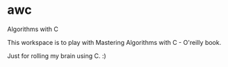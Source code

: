 awc
===

Algorithms with C


This workspace is to play with Mastering Algorithms with C - O'reilly book. 

Just for rolling my brain using C. :)

